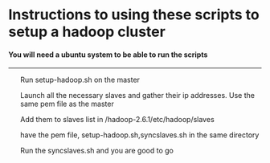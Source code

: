 <h1> Instructions to using these scripts to setup a hadoop cluster </h1>
<h4> You will need a ubuntu system to be able to run the scripts </h4>
<hr>
<ol>
Run setup-hadoop.sh on the master
</ol>
<ol>
Launch all the necessary slaves and gather their ip addresses. Use the same pem file as the master
</ol>
<ol>
Add them to slaves list in /hadoop-2.6.1/etc/hadoop/slaves
</ol>
<ol>
have the pem file, setup-hadoop.sh,syncslaves.sh in the same directory
</ol>
<ol>
Run the syncslaves.sh and you are good to go
</ol>

